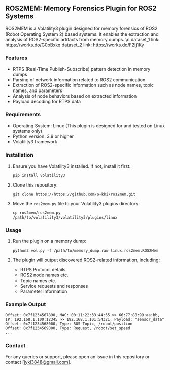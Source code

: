 ## ROS2MEM: Memory Forensics Plugin for ROS2 Systems

ROS2MEM is a Volatility3 plugin designed for memory forensics of ROS2 (Robot Operating System 2) based systems. It enables the extraction and analysis of ROS2-specific artifacts from memory dumps. \n
dataset_1 link: https://works.do/G0oBxkq
dataset_2 link: https://works.do/F2Ij1Ky
### Features

- RTPS (Real-Time Publish-Subscribe) pattern detection in memory dumps
- Parsing of network information related to ROS2 communication
- Extraction of ROS2-specific information such as node names, topic names, and parameters
- Analysis of node behaviors based on extracted information
- Payload decoding for RTPS data


### Requirements

- Operating System: Linux (This plugin is designed for and tested on Linux systems only)
- Python version: 3.9 or higher
- Volatility3 framework

### Installation

1. Ensure you have Volatility3 installed. If not, install it first:
   ```
   pip install volatility3
   ```

2. Clone this repository:
   ```
   git clone https://https://github.com/o-kki/ros2mem.git
   ```

3. Move the `ros2mem.py` file to your Volatility3 plugins directory:
   ```
   cp ros2mem/ros2mem.py /path/to/volatility3/volatility3/plugins/linux
   ```

### Usage

1. Run the plugin on a memory dump:
   ```
   python3 vol.py -f /path/to/memory_dump.raw linux.ros2mem.ROS2Mem
   ```

2. The plugin will output discovered ROS2-related information, including:
   - RTPS Protocol details
   - ROS2 node names etc.
   - Topic names etc.
   - Service requests and responses
   - Parameter information

### Example Output

```
Offset: 0x7f1234567890, MAC: 00:11:22:33:44:55 >> 66:77:88:99:aa:bb, IP: 192.168.1.100:12345 >> 192.168.1.101:54321, Payload: "sensor_data"
Offset: 0x7f1234568000, Type: ROS-Topic, /robot/position
Offset: 0x7f1234569000, Type: Request, /robot/set_speed
...
```

### Contact

For any queries or support, please open an issue in this repository or contact [jyki3848@gmail.com].
